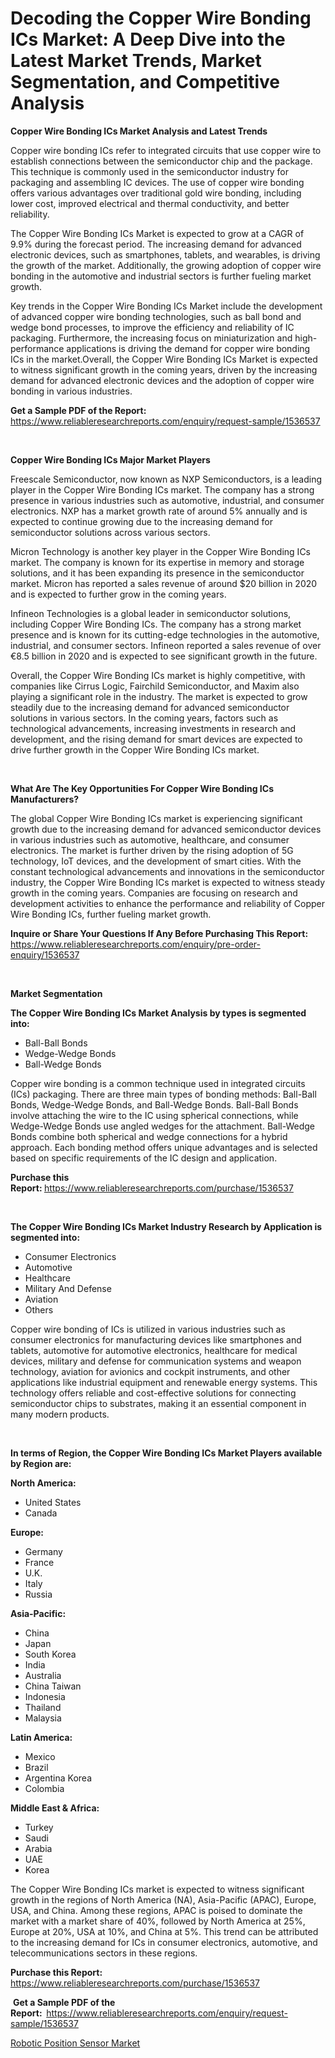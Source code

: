 <p><h1>Decoding the Copper Wire Bonding ICs Market: A Deep Dive into the Latest Market Trends, Market Segmentation, and Competitive Analysis</h1></p><p><strong>Copper Wire Bonding ICs Market Analysis and Latest Trends</strong></p>
<p><p>Copper wire bonding ICs refer to integrated circuits that use copper wire to establish connections between the semiconductor chip and the package. This technique is commonly used in the semiconductor industry for packaging and assembling IC devices. The use of copper wire bonding offers various advantages over traditional gold wire bonding, including lower cost, improved electrical and thermal conductivity, and better reliability.</p><p>The Copper Wire Bonding ICs Market is expected to grow at a CAGR of 9.9% during the forecast period. The increasing demand for advanced electronic devices, such as smartphones, tablets, and wearables, is driving the growth of the market. Additionally, the growing adoption of copper wire bonding in the automotive and industrial sectors is further fueling market growth.</p><p>Key trends in the Copper Wire Bonding ICs Market include the development of advanced copper wire bonding technologies, such as ball bond and wedge bond processes, to improve the efficiency and reliability of IC packaging. Furthermore, the increasing focus on miniaturization and high-performance applications is driving the demand for copper wire bonding ICs in the market.Overall, the Copper Wire Bonding ICs Market is expected to witness significant growth in the coming years, driven by the increasing demand for advanced electronic devices and the adoption of copper wire bonding in various industries.</p></p>
<p><strong>Get a Sample PDF of the Report:&nbsp;</strong> <a href="https://www.reliableresearchreports.com/enquiry/request-sample/1536537">https://www.reliableresearchreports.com/enquiry/request-sample/1536537</a></p>
<p>&nbsp;</p>
<p><strong>Copper Wire Bonding ICs Major Market Players</strong></p>
<p><p>Freescale Semiconductor, now known as NXP Semiconductors, is a leading player in the Copper Wire Bonding ICs market. The company has a strong presence in various industries such as automotive, industrial, and consumer electronics. NXP has a market growth rate of around 5% annually and is expected to continue growing due to the increasing demand for semiconductor solutions across various sectors.</p><p>Micron Technology is another key player in the Copper Wire Bonding ICs market. The company is known for its expertise in memory and storage solutions, and it has been expanding its presence in the semiconductor market. Micron has reported a sales revenue of around $20 billion in 2020 and is expected to further grow in the coming years.</p><p>Infineon Technologies is a global leader in semiconductor solutions, including Copper Wire Bonding ICs. The company has a strong market presence and is known for its cutting-edge technologies in the automotive, industrial, and consumer sectors. Infineon reported a sales revenue of over €8.5 billion in 2020 and is expected to see significant growth in the future.</p><p>Overall, the Copper Wire Bonding ICs market is highly competitive, with companies like Cirrus Logic, Fairchild Semiconductor, and Maxim also playing a significant role in the industry. The market is expected to grow steadily due to the increasing demand for advanced semiconductor solutions in various sectors. In the coming years, factors such as technological advancements, increasing investments in research and development, and the rising demand for smart devices are expected to drive further growth in the Copper Wire Bonding ICs market.</p></p>
<p>&nbsp;</p>
<p><strong>What Are The Key Opportunities For Copper Wire Bonding ICs Manufacturers?</strong></p>
<p><p>The global Copper Wire Bonding ICs market is experiencing significant growth due to the increasing demand for advanced semiconductor devices in various industries such as automotive, healthcare, and consumer electronics. The market is further driven by the rising adoption of 5G technology, IoT devices, and the development of smart cities. With the constant technological advancements and innovations in the semiconductor industry, the Copper Wire Bonding ICs market is expected to witness steady growth in the coming years. Companies are focusing on research and development activities to enhance the performance and reliability of Copper Wire Bonding ICs, further fueling market growth.</p></p>
<p><strong>Inquire or Share Your Questions If Any Before Purchasing This Report:</strong> <a href="https://www.reliableresearchreports.com/enquiry/pre-order-enquiry/1536537">https://www.reliableresearchreports.com/enquiry/pre-order-enquiry/1536537</a></p>
<p>&nbsp;</p>
<p><strong>Market Segmentation</strong></p>
<p><strong>The Copper Wire Bonding ICs Market Analysis by types is segmented into:</strong></p>
<p><ul><li>Ball-Ball Bonds</li><li>Wedge-Wedge Bonds</li><li>Ball-Wedge Bonds</li></ul></p>
<p><p>Copper wire bonding is a common technique used in integrated circuits (ICs) packaging. There are three main types of bonding methods: Ball-Ball Bonds, Wedge-Wedge Bonds, and Ball-Wedge Bonds. Ball-Ball Bonds involve attaching the wire to the IC using spherical connections, while Wedge-Wedge Bonds use angled wedges for the attachment. Ball-Wedge Bonds combine both spherical and wedge connections for a hybrid approach. Each bonding method offers unique advantages and is selected based on specific requirements of the IC design and application.</p></p>
<p><strong>Purchase this Report:&nbsp;</strong><a href="https://www.reliableresearchreports.com/purchase/1536537">https://www.reliableresearchreports.com/purchase/1536537</a></p>
<p>&nbsp;</p>
<p><strong>The Copper Wire Bonding ICs Market Industry Research by Application is segmented into:</strong></p>
<p><ul><li>Consumer Electronics</li><li>Automotive</li><li>Healthcare</li><li>Military And Defense</li><li>Aviation</li><li>Others</li></ul></p>
<p><p>Copper wire bonding of ICs is utilized in various industries such as consumer electronics for manufacturing devices like smartphones and tablets, automotive for automotive electronics, healthcare for medical devices, military and defense for communication systems and weapon technology, aviation for avionics and cockpit instruments, and other applications like industrial equipment and renewable energy systems. This technology offers reliable and cost-effective solutions for connecting semiconductor chips to substrates, making it an essential component in many modern products.</p></p>
<p>&nbsp;</p>
<p><strong>In terms of Region, the Copper Wire Bonding ICs Market Players available by Region are:</strong></p>
<p>
    <p> <strong> North America: </strong>
        <ul>
            <li>United States</li>
            <li>Canada</li>
        </ul>
        </p> 
    <p> <strong> Europe: </strong>
        <ul>
            <li>Germany</li>
            <li>France</li>
            <li>U.K.</li>
            <li>Italy</li>
            <li>Russia</li>
        </ul>
        </p> 
    <p> <strong> Asia-Pacific: </strong>
        <ul>
            <li>China</li>
            <li>Japan</li>
            <li>South Korea</li>
            <li>India</li>
            <li>Australia</li>
            <li>China Taiwan</li>
            <li>Indonesia</li>
            <li>Thailand</li>
            <li>Malaysia</li>
        </ul>
        </p> 
    <p> <strong> Latin America: </strong>
        <ul>
            <li>Mexico</li>
            <li>Brazil</li>
            <li>Argentina Korea</li>
            <li>Colombia</li>
        </ul>
        </p> 
    <p> <strong> Middle East & Africa: </strong>
        <ul>
            <li>Turkey</li>
            <li>Saudi</li>
            <li>Arabia</li>
            <li>UAE</li>
            <li>Korea</li>
        </ul>
    </p>
    </p>
<p><p>The Copper Wire Bonding ICs market is expected to witness significant growth in the regions of North America (NA), Asia-Pacific (APAC), Europe, USA, and China. Among these regions, APAC is poised to dominate the market with a market share of 40%, followed by North America at 25%, Europe at 20%, USA at 10%, and China at 5%. This trend can be attributed to the increasing demand for ICs in consumer electronics, automotive, and telecommunications sectors in these regions.</p></p>
<p><strong>Purchase this Report: </strong><a href="https://www.reliableresearchreports.com/purchase/1536537">https://www.reliableresearchreports.com/purchase/1536537</a></p>
<p>&nbsp;<strong>Get a Sample PDF of the Report:&nbsp;&nbsp;</strong><a href="https://www.reliableresearchreports.com/enquiry/request-sample/1536537">https://www.reliableresearchreports.com/enquiry/request-sample/1536537</a></p>
<p><strong></strong></p>
<p><p><a href="https://github.com/mabutironaldo/Market-Research-Report-List-3/blob/main/robotic-position-sensor-market.md">Robotic Position Sensor Market</a></p></p>